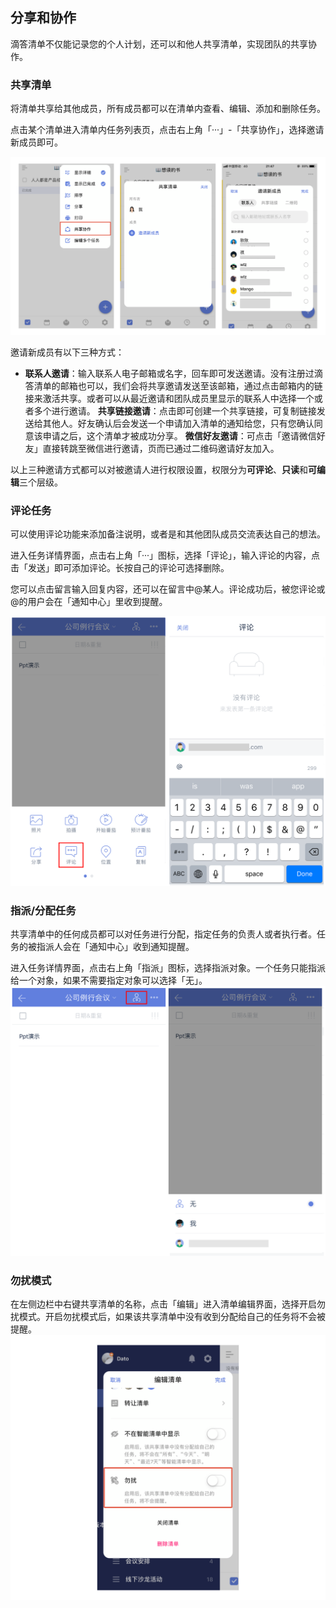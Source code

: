 ## 分享和协作

滴答清单不仅能记录您的个人计划，还可以和他人共享清单，实现团队的共享协作。

### 共享清单

将清单共享给其他成员，所有成员都可以在清单内查看、编辑、添加和删除任务。

点击某个清单进入清单内任务列表页，点击右上角「···」-「共享协作」，选择邀请新成员即可。

![](./images/share/invite.png)

邀请新成员有以下三种方式：

* **联系人邀请**：输入联系人电子邮箱或名字，回车即可发送邀请。没有注册过滴答清单的邮箱也可以，我们会将共享邀请发送至该邮箱，通过点击邮箱内的链接来激活共享。或者可以从最近邀请和团队成员里显示的联系人中选择一个或者多个进行邀请。
**共享链接邀请**：点击即可创建一个共享链接，可复制链接发送给其他人。好友确认后会发送一个申请加入清单的通知给您，只有您确认同意该申请之后，这个清单才被成功分享。
**微信好友邀请**：可点击「邀请微信好友」直接转跳至微信进行邀请，页而已通过二维码邀请好友加入。

以上三种邀请方式都可以对被邀请人进行权限设置，权限分为**可评论**、**只读**和**可编辑**三个层级。

### 评论任务

可以使用评论功能来添加备注说明，或者是和其他团队成员交流表达自己的想法。

进入任务详情界面，点击右上角「···」图标，选择「评论」，输入评论的内容，点击「发送」即可添加评论。长按自己的评论可选择删除。

您可以点击留言输入回复内容，还可以在留言中@某人。评论成功后，被您评论或@的用户会在「通知中心」里收到提醒。

![](./images/share/comment.png)

### 指派/分配任务

共享清单中的任何成员都可以对任务进行分配，指定任务的负责人或者执行者。任务的被指派人会在「通知中心」收到通知提醒。

进入任务详情界面，点击右上角「指派」图标，选择指派对象。一个任务只能指派给一个对象，如果不需要指定对象可以选择「无」。
![](./images/share/allot.png)

### 勿扰模式

在左侧边栏中右键共享清单的名称，点击「编辑」进入清单编辑界面，选择开启勿扰模式。开启勿扰模式后，如果该共享清单中没有收到分配给自己的任务将不会被提醒。
![](./images/share/disturb.png)

